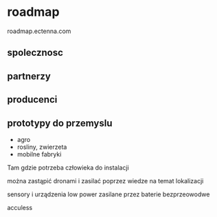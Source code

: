 # roadmap
roadmap.ectenna.com


## spolecznosc

## partnerzy

## producenci


## prototypy do przemyslu

+ agro
+ rosliny, zwierzeta
+ mobilne fabryki


Tam gdzie potrzeba człowieka do instalacji

można zastąpić dronami i zasilać poprzez wiedze na temat lokalizacji

sensory i urządzenia low power zasilane przez baterie bezprzeowodwe

acculess
